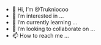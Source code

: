 - 👋 Hi, I’m @Trukniocoo
- 👀 I’m interested in ...
- 🌱 I’m currently learning ...
- 💞️ I’m looking to collaborate on ...
- 📫 How to reach me ...

<!---
Trukniocoo/Trukniocoo is a ✨ special ✨ repository because its `README.md` (this file) appears on your GitHub profile.
You can click the Preview link to take a look at your changes.
--->
